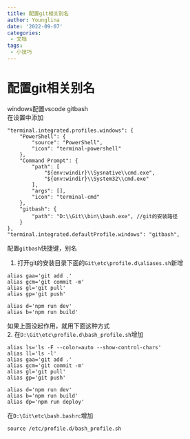 ```yaml
---
title: 配置git相关别名
author: Younglina
date: '2022-09-07'
categories:
 - 文档
tags:
 - 小技巧
---
```


# 配置git相关别名

windows配置vscode gitbash  
在设置中添加
```
"terminal.integrated.profiles.windows": {
    "PowerShell": {
        "source": "PowerShell",
        "icon": "terminal-powershell"
    },
    "Command Prompt": {
        "path": [
            "${env:windir}\\Sysnative\\cmd.exe",
            "${env:windir}\\System32\\cmd.exe"
        ],
        "args": [],
        "icon": "terminal-cmd"
    },
    "gitbash": {
        "path": "D:\\Git\\bin\\bash.exe", //git的安装路径
    }
},
"terminal.integrated.defaultProfile.windows": "gitbash",
```

配置`gitbash`快捷键，别名    

1. 打开git的安装目录下面的`Git\etc\profile.d\aliases.sh`新增
```
alias gaa='git add .'
alias gcm='git commit -m'
alias gl='git pull'
alias gp='git push'

alias d='npm run dev'
alias b='npm run build'
```
如果上面没起作用，就用下面这种方式  
2. 在`D:\Git\etc\profile.d\bash_profile.sh`增加
```
alias ls='ls -F --color=auto --show-control-chars'
alias ll='ls -l'
alias gaa='git add .'
alias gcm='git commit -m'
alias gl='git pull'
alias gp='git push'

alias d='npm run dev'
alias b='npm run build'
alias dp='npm run deploy'
```
在`D:\Git\etc\bash.bashrc`增加
```
source /etc/profile.d/bash_profile.sh
```

